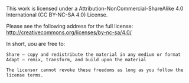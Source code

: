 This work is licensed under a Attribution-NonCommercial-ShareAlike 4.0 International (CC BY-NC-SA 4.0) License.

Please see the following address for the full license:
http://creativecommons.org/licenses/by-nc-sa/4.0/

In short, uou are free to:

    Share — copy and redistribute the material in any medium or format
    Adapt — remix, transform, and build upon the material

    The licensor cannot revoke these freedoms as long as you follow the license terms.


